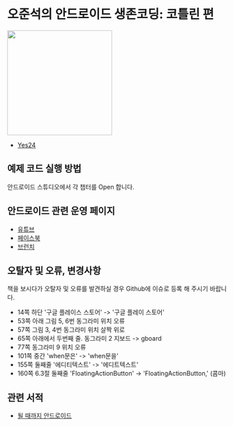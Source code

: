 # 오준석의 안드로이드 생존코딩: 코틀린 편

<img src="http://image.yes24.com/momo/TopCate1985/MidCate002/198416184.jpg" width="240">

* [Yes24](http://bit.ly/2N6RoUS)

## 예제 코드 실행 방법

안드로이드 스튜디오에서 각 챕터를 Open 합니다.

## 안드로이드 관련 운영 페이지
* [유튜브](https://www.youtube.com/playlist?list=PLxTmPHxRH3VWTd-8KB67Itegihkl4SVKe)
* [페이스북](https://www.facebook.com/untilandroid)
* [브런치](https://brunch.co.kr/@hopeless)

## 오탈자 및 오류, 변경사항

책을 보시다가 오탈자 및 오류를 발견하실 경우 Github에 이슈로 등록 해 주시기 바랍니다.

- 14쪽 하단 '구글 플레이스 스토어' -> '구글 플레이 스토어'
- 53쪽 아래 그림 5, 6번 동그라미 위치 오류
- 57쪽 그림 3, 4번 동그라미 위치 살짝 위로
- 65쪽 아래에서 두번째 줄. 동그라미 2 지보드 -> gboard
- 77쪽 동그라미 9 위치 오류
- 101쪽 중간 'when문은' -> 'when문을'
- 155쪽 둘째줄 '에디티텍스트' -> '에디트텍스트'
- 160쪽 6.3절 둘째줄 'FloatingActionButton' -> 'FloatingActionButton,' (콤마)

## 관련 서적

* [될 때까지 안드로이드](http://www.yes24.com/24/goods/59298937?scode=032&OzSrank=1)
